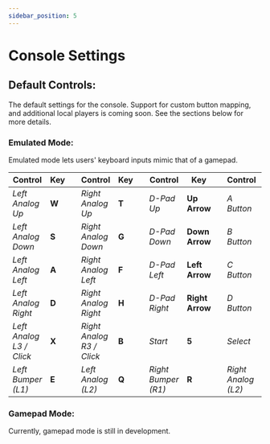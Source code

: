 ```yaml
---
sidebar_position: 5
---
```


# Console Settings

## Default Controls:

The default settings for the console. Support for custom button mapping, and additional local players is coming soon. See the sections below for more details.

### Emulated Mode:

Emulated mode lets users' keyboard inputs mimic that of a gamepad.

| **Control** | **Key** |  | **Control** | **Key** |   | **Control** | **Key** |   | **Control** | **Key** |
| --- | --- | --- | --- | --- | --- | --- | --- | --- | --- | --- |
| _Left Analog Up_ | **W** |   | _Right Analog Up_ | **T**|   | _D-Pad Up_ | **Up Arrow** |   | _A Button_ | **U** |
| _Left Analog Down_ | **S** |   | _Right Analog Down_ | **G** |   | _D-Pad Down_ | **Down Arrow** |   | _B Button_ | **I** |
| _Left Analog Left_ | **A** |   | _Right Analog Left_ | **F** |   | _D-Pad Left_ | **Left Arrow** |   | _C Button_ | **J** |
| _Left Analog Right_ | **D** |   | _Right Analog Right_ | **H** |   | _D-Pad Right_ | **Right Arrow** |   | _D Button_ | **K** |
| _Left Analog L3 / Click_ | **X** |   | _Right Analog R3 / Click_ | **B** |   | _Start_ | **5** |   | _Select_ | **6** |
| _Left Bumper (L1)_ | **E** |  | _Left Analog (L2)_ | **Q** |   | _Right Bumper (R1)_ | **R** |   | _Right Analog (L2)_ | **Y** |

### Gamepad Mode:

Currently, gamepad mode is still in development.